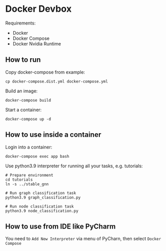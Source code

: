 # Docker Devbox

Requirements:

* Docker
* Docker Compose
* Docker Nvidia Runtime

## How to run

Copy docker-compose from example:

```shell
cp docker-compose.dist.yml docker-compose.yml
```

Build an image:

```shell
docker-compose build
```

Start a container:

```shell
docker-compose up -d
```

## How to use inside a container

Login into a container:

```shell
docker-compose exec app bash
```

Use python3.9 interpreter for running all your tasks, e.g. tutorials:

```shell
# Prepare environment
cd tutorials
ln -s ../stable_gnn

# Run graph classification task
python3.9 graph_classification.py

# Run node classification task
python3.9 node_classification.py
```

## How to use from IDE like PyCharm

You need to `Add New Interpreter` via menu of PyCharn, then select `Docker Compose`